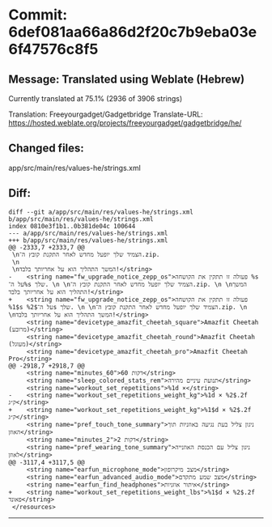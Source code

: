# Commit: 6def081aa66a86d2f20c7b9eba03e6f47576c8f5
## Message: Translated using Weblate (Hebrew)

Currently translated at 75.1% (2936 of 3906 strings)

Translation: Freeyourgadget/Gadgetbridge
Translate-URL: https://hosted.weblate.org/projects/freeyourgadget/gadgetbridge/he/
## Changed files:
app/src/main/res/values-he/strings.xml

## Diff:
```
diff --git a/app/src/main/res/values-he/strings.xml b/app/src/main/res/values-he/strings.xml
index 0810e3f1b1..0b381de04c 100644
--- a/app/src/main/res/values-he/strings.xml
+++ b/app/src/main/res/values-he/strings.xml
@@ -2333,7 +2333,7 @@
 \nהצמיד שלך יופעל מחדש לאחר התקנת קובץ ה־‎.zip.
 \n
 \nהמשך התהליך הוא על אחריותך בלבד!</string>
-    <string name="fw_upgrade_notice_zepp_os">פעולה זו תתקין את הקושחה %s על ה־%s שלך. \n \nהצמיד שלך יופעל מחדש לאחר התקנת קובץ ה־‎.zip. \n \nהמשך התהליך הוא על אחריותך בלבד!</string>
+    <string name="fw_upgrade_notice_zepp_os">פעולה זו תתקין את הקושחה %1$s על ה־%2$s שלך. \n \nהצמיד שלך יופעל מחדש לאחר התקנת קובץ ה־‎.zip. \n \nהמשך התהליך הוא על אחריותך בלבד!</string>
     <string name="devicetype_amazfit_cheetah_square">Amazfit Cheetah (מרובע)</string>
     <string name="devicetype_amazfit_cheetah_round">Amazfit Cheetah (מעוגל)</string>
     <string name="devicetype_amazfit_cheetah_pro">Amazfit Cheetah Pro‎</string>
@@ -2918,7 +2918,7 @@
     <string name="minutes_60">60 דקות</string>
     <string name="sleep_colored_stats_rem">תנועת עיניים מהירה</string>
     <string name="workout_set_repetitions">%1d ×</string>
-    <string name="workout_set_repetitions_weight_kg">%1d × %2$.2f ק״ג</string>
+    <string name="workout_set_repetitions_weight_kg">%1$d × %2$.2f ק״ג</string>
     <string name="pref_touch_tone_summary">ניגון צליל בעת נגיעה באוזניות תוך האוזן</string>
     <string name="minutes_2">2 דקות</string>
     <string name="pref_wearing_tone_summary">ניגון צליל עם הכנסת האוזנייה לאוזן</string>
@@ -3117,4 +3117,5 @@
     <string name="earfun_microphone_mode">מצב מיקרופון</string>
     <string name="earfun_advanced_audio_mode">מצב שמע מתקדם</string>
     <string name="earfun_find_headphones">איתור אוזניות</string>
+    <string name="workout_set_repetitions_weight_lbs">%1$d × %2$.2f פאונד</string>
 </resources>
```
-----------------------------------

